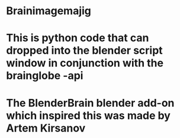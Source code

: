 # Brainimagemajig

# This is python code that can dropped into the blender script window in conjunction with the brainglobe -api
# The BlenderBrain blender add-on which inspired this was made by Artem Kirsanov

